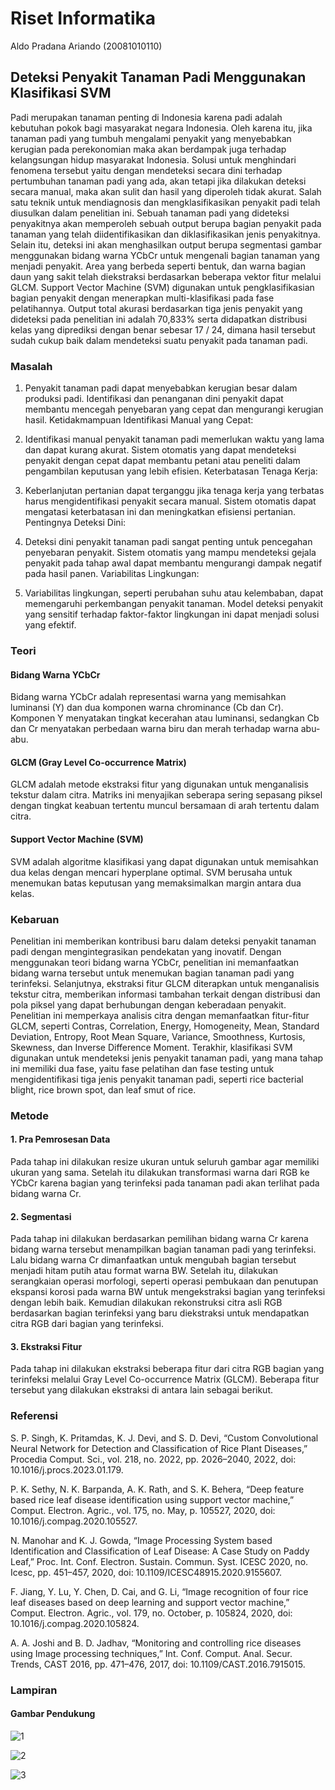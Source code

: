 # Riset Informatika
Aldo Pradana Ariando (20081010110)
## Deteksi Penyakit Tanaman Padi Menggunakan Klasifikasi SVM
Padi merupakan tanaman penting di Indonesia karena padi adalah kebutuhan pokok bagi masyarakat negara Indonesia. Oleh karena itu, jika tanaman padi yang tumbuh mengalami penyakit yang menyebabkan kerugian pada perekonomian maka akan berdampak juga terhadap kelangsungan hidup masyarakat Indonesia. Solusi untuk menghindari fenomena tersebut yaitu dengan mendeteksi secara dini terhadap pertumbuhan tanaman padi yang ada, akan tetapi jika dilakukan deteksi secara manual, maka akan sulit dan hasil yang diperoleh tidak akurat. Salah satu teknik untuk mendiagnosis dan mengklasifikasikan penyakit padi telah diusulkan dalam penelitian ini. Sebuah tanaman padi yang dideteksi penyakitnya akan memperoleh sebuah output berupa bagian penyakit pada tanaman yang telah diidentifikasikan dan diklasifikasikan jenis penyakitnya. Selain itu, deteksi ini akan menghasilkan output berupa segmentasi gambar menggunakan bidang warna YCbCr untuk mengenali bagian tanaman yang menjadi penyakit. Area yang berbeda seperti bentuk, dan warna bagian daun yang sakit telah diekstraksi berdasarkan beberapa vektor fitur melalui GLCM. Support Vector Machine (SVM) digunakan untuk pengklasifikasian bagian penyakit dengan menerapkan multi-klasifikasi pada fase pelatihannya. Output total akurasi berdasarkan tiga jenis penyakit yang dideteksi pada penelitian ini adalah 70,833% serta didapatkan distribusi kelas yang diprediksi dengan benar sebesar 17 / 24, dimana hasil tersebut sudah cukup baik dalam mendeteksi suatu penyakit pada tanaman padi.
### Masalah
1. Penyakit tanaman padi dapat menyebabkan kerugian besar dalam produksi padi. Identifikasi dan penanganan dini penyakit dapat membantu mencegah penyebaran yang cepat dan mengurangi kerugian hasil.
Ketidakmampuan Identifikasi Manual yang Cepat:

2. Identifikasi manual penyakit tanaman padi memerlukan waktu yang lama dan dapat kurang akurat. Sistem otomatis yang dapat mendeteksi penyakit dengan cepat dapat membantu petani atau peneliti dalam pengambilan keputusan yang lebih efisien.
Keterbatasan Tenaga Kerja:

3. Keberlanjutan pertanian dapat terganggu jika tenaga kerja yang terbatas harus mengidentifikasi penyakit secara manual. Sistem otomatis dapat mengatasi keterbatasan ini dan meningkatkan efisiensi pertanian.
Pentingnya Deteksi Dini:

4. Deteksi dini penyakit tanaman padi sangat penting untuk pencegahan penyebaran penyakit. Sistem otomatis yang mampu mendeteksi gejala penyakit pada tahap awal dapat membantu mengurangi dampak negatif pada hasil panen.
Variabilitas Lingkungan:

5. Variabilitas lingkungan, seperti perubahan suhu atau kelembaban, dapat memengaruhi perkembangan penyakit tanaman. Model deteksi penyakit yang sensitif terhadap faktor-faktor lingkungan ini dapat menjadi solusi yang efektif.
### Teori
#### Bidang Warna YCbCr
Bidang warna YCbCr adalah representasi warna yang memisahkan luminansi (Y) dan dua komponen warna chrominance (Cb dan Cr). Komponen Y menyatakan tingkat kecerahan atau luminansi, sedangkan Cb dan Cr menyatakan perbedaan warna biru dan merah terhadap warna abu-abu.
#### GLCM (Gray Level Co-occurrence Matrix)
GLCM adalah metode ekstraksi fitur yang digunakan untuk menganalisis tekstur dalam citra. Matriks ini menyajikan seberapa sering sepasang piksel dengan tingkat keabuan tertentu muncul bersamaan di arah tertentu dalam citra.
#### Support Vector Machine (SVM)
SVM adalah algoritme klasifikasi yang dapat digunakan untuk memisahkan dua kelas dengan mencari hyperplane optimal. SVM berusaha untuk menemukan batas keputusan yang memaksimalkan margin antara dua kelas.
### Kebaruan
Penelitian ini memberikan kontribusi baru dalam deteksi penyakit tanaman padi dengan mengintegrasikan pendekatan yang inovatif. Dengan menggunakan teori bidang warna YCbCr, penelitian ini memanfaatkan bidang warna tersebut untuk menemukan bagian tanaman padi yang terinfeksi. Selanjutnya, ekstraksi fitur GLCM diterapkan untuk menganalisis tekstur citra, memberikan informasi tambahan terkait dengan distribusi dan pola piksel yang dapat berhubungan dengan keberadaan penyakit.
Penelitian ini memperkaya analisis citra dengan memanfaatkan fitur-fitur GLCM, seperti Contras, Correlation, Energy, Homogeneity, Mean, Standard Deviation, Entropy, Root Mean Square, Variance, Smoothness, Kurtosis, Skewness, dan Inverse Difference Moment. Terakhir, klasifikasi SVM digunakan untuk mendeteksi jenis penyakit tanaman padi, yang mana tahap ini memiliki dua fase, yaitu fase pelatihan dan fase testing untuk mengidentifikasi tiga jenis penyakit tanaman padi, seperti rice bacterial blight, rice brown spot, dan leaf smut of rice.
### Metode
#### 1.	Pra Pemrosesan Data
Pada tahap ini dilakukan resize ukuran untuk seluruh gambar agar memiliki ukuran yang sama. Setelah itu dilakukan transformasi warna dari RGB ke YCbCr karena bagian yang terinfeksi pada tanaman padi akan terlihat pada bidang warna Cr.
#### 2.	Segmentasi
Pada tahap ini dilakukan berdasarkan pemilihan bidang warna Cr karena bidang warna tersebut menampilkan bagian tanaman padi yang terinfeksi. Lalu bidang warna Cr dimanfaatkan untuk mengubah bagian tersebut menjadi hitam putih atau format warna BW. Setelah itu, dilakukan serangkaian operasi morfologi, seperti operasi pembukaan dan penutupan ekspansi korosi pada warna BW untuk mengekstraksi bagian yang terinfeksi dengan lebih baik. Kemudian dilakukan rekonstruksi citra asli RGB berdasarkan bagian terinfeksi yang baru diekstraksi untuk mendapatkan citra RGB dari bagian yang terinfeksi.
#### 3.	Ekstraksi Fitur
Pada tahap ini dilakukan ekstraksi beberapa fitur dari citra RGB bagian yang terinfeksi melalui Gray Level Co-occurrence Matrix (GLCM). Beberapa fitur tersebut yang dilakukan ekstraksi di antara lain sebagai berikut.
### Referensi
S. P. Singh, K. Pritamdas, K. J. Devi, and S. D. Devi, “Custom Convolutional Neural Network for Detection and Classification of Rice Plant Diseases,” Procedia Comput. Sci., vol. 218, no. 2022, pp. 2026–2040, 2022, doi: 10.1016/j.procs.2023.01.179.

P. K. Sethy, N. K. Barpanda, A. K. Rath, and S. K. Behera, “Deep feature based rice leaf disease identification using support vector machine,” Comput. Electron. Agric., vol. 175, no. May, p. 105527, 2020, doi: 10.1016/j.compag.2020.105527.

N. Manohar and K. J. Gowda, “Image Processing System based Identification and Classification of Leaf Disease: A Case Study on Paddy Leaf,” Proc. Int. Conf. Electron. Sustain. Commun. Syst. ICESC 2020, no. Icesc, pp. 451–457, 2020, doi: 10.1109/ICESC48915.2020.9155607.

F. Jiang, Y. Lu, Y. Chen, D. Cai, and G. Li, “Image recognition of four rice leaf diseases based on deep learning and support vector machine,” Comput. Electron. Agric., vol. 179, no. October, p. 105824, 2020, doi: 10.1016/j.compag.2020.105824.

A. A. Joshi and B. D. Jadhav, “Monitoring and controlling rice diseases using Image processing techniques,” Int. Conf. Comput. Anal. Secur. Trends, CAST 2016, pp. 471–476, 2017, doi: 10.1109/CAST.2016.7915015.
### Lampiran
#### Gambar Pendukung
![1](https://github.com/aldopradana3/riset-informatika/assets/87022323/5444a776-954a-4df3-9abf-7ad9e8829df9)

![2](https://github.com/aldopradana3/riset-informatika/assets/87022323/6a0aae92-7122-48ea-aa82-70bbd0610471)

![3](https://github.com/aldopradana3/riset-informatika/assets/87022323/1071cd56-d59d-4acc-be8f-27c1fb6a39e7)

